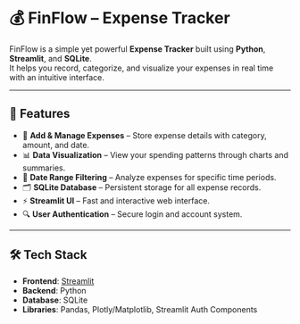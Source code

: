 # 💰 FinFlow – Expense Tracker

FinFlow is a simple yet powerful **Expense Tracker** built using **Python**, **Streamlit**, and **SQLite**.  
It helps you record, categorize, and visualize your expenses in real time with an intuitive interface.

---

## 🚀 Features
- 📌 **Add & Manage Expenses** – Store expense details with category, amount, and date.
- 📊 **Data Visualization** – View your spending patterns through charts and summaries.
- 📅 **Date Range Filtering** – Analyze expenses for specific time periods.
- 🗂 **SQLite Database** – Persistent storage for all expense records.
- ⚡ **Streamlit UI** – Fast and interactive web interface.
- 🔍 **User Authentication** – Secure login and account system.

---

## 🛠 Tech Stack
- **Frontend**: [Streamlit](https://streamlit.io/)
- **Backend**: Python
- **Database**: SQLite
- **Libraries**: Pandas, Plotly/Matplotlib, Streamlit Auth Components
